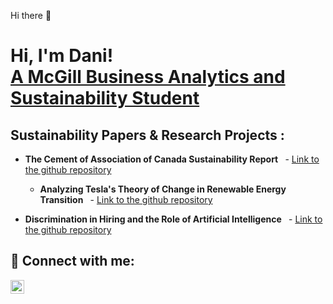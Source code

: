 Hi there 👋

<h1>Hi, I'm Dani!</br> <a href="https://github.com/Sebastian-Andalytics">A McGill Business Analytics and Sustainability Student</a></h1>

<h2> Sustainability Papers & Research Projects :</h2>

- <b>The Cement of Association of Canada Sustainability Report </b>
  - [Link to the github repository](https://drive.google.com/file/d/1gt7cYYppHs4cTo4IeOgoKbVjtedJ3zGE/view?usp=sharing)
  
  - <b>Analyzing Tesla's Theory of Change in Renewable Energy Transition </b>
  - [Link to the github repository](https://drive.google.com/file/d/1mUYXfyN-3t9UlPc70cAeT-CjtpFCKzm8/view?usp=drive_link)
  
- <b>Discrimination in Hiring and the Role of Artificial Intelligence </b>
  - [Link to the github repository](https://drive.google.com/file/d/1ko40ogCnsZk7FeE2Bp41sR51Vlb0JZiZ/view?usp=sharing)


<h2> 🤳 Connect with me:</h2>


[<img align="left" alt="JoshMadakor | LinkedIn" width="22px" src="https://cdn.jsdelivr.net/npm/simple-icons@v3/icons/linkedin.svg" />][linkedin]

[linkedin]: https://www.linkedin.com/in/danielag0mez/


